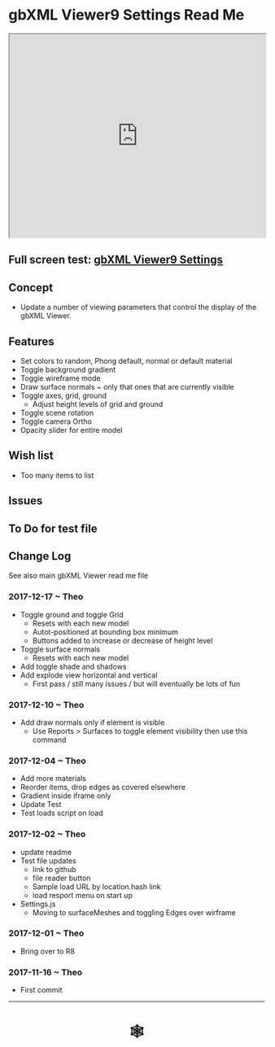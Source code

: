 <span style=display:none; >[You are now in a GitHub source code view - click this link to view Read Me file as a web page]( http://www.ladybug.tools/spider/index.html#gbxml-viewer/r8/gbxml-viewer9-04-settings/README.md "View file as a web page." ) </span>

# gbXML Viewer9 Settings Read Me


<iframe class=iframeReadMe src=http://www.ladybug.tools/spider/gbxml-viewer/r8/gbxml-viewer9-04-settings/test-gbxml-viewer9-settings.html width=100% height=400px >Iframes are not displayed on github.com</iframe>


## Full screen test: [gbXML Viewer9 Settings]( http://www.ladybug.tools/spider/gbxml-viewer/r8/gbxml-viewer9-04-settings/test-gbxml-viewer9-settings.html )


## Concept

* Update a number of viewing parameters that control the display of the gbXML Viewer.

## Features

* Set colors to random, Phong default, normal or default material
* Toggle background gradient
* Toggle wireframe mode
* Draw surface normals ~ only that ones that are currently visible
* Toggle axes, grid, ground
	* Adjust height levels of grid and ground
* Toggle scene rotation
* Toggle camera Ortho
* Opacity slider for entire model

## Wish list

* Too many items to list

## Issues



## To Do for test file


## Change Log

See also main gbXML Viewer read me file


### 2017-12-17 ~ Theo

* Toggle ground and toggle Grid
	* Resets with each new model
	* Autot-positioned at bounding box minimum
	* Buttons added to increase or decrease of height level
* Toggle surface normals
	* Resets with each new model
* Add toggle shade and shadows
* Add explode view horizontal and vertical
	* First pass / still many issues / but will eventually be lots of fun


### 2017-12-10 ~ Theo

* Add draw normals only if element is visible
	* Use Reports > Surfaces to toggle element visibility then use this command


### 2017-12-04 ~ Theo

* Add more materials
* Reorder items, drop edges as covered elsewhere
* Gradient inside iframe only
* Update Test
* Test loads script on load

### 2017-12-02 ~ Theo

* update readme
* Test file updates
	* link to github
	* file reader button
	* Sample load URL by location.hash link
	* load resport menu on start up
* Settings.js
	* Moving to surfaceMeshes and toggling Edges over wirframe


### 2017-12-01 ~ Theo

* Bring over to R8

### 2017-11-16 ~ Theo

* First commit



***


# <center title="hello!" ><a href=javascript:window.scrollTo(0,0); style=text-decoration:none; > &#x1f578; </a></center>



